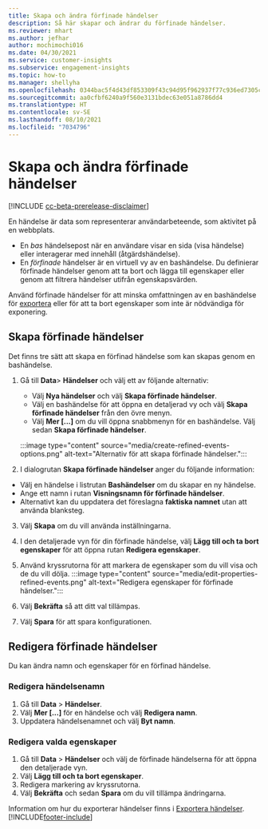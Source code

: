 ```yaml
---
title: Skapa och ändra förfinade händelser
description: Så här skapar och ändrar du förfinade händelser.
ms.reviewer: mhart
ms.author: jefhar
author: mochimochi016
ms.date: 04/30/2021
ms.service: customer-insights
ms.subservice: engagement-insights
ms.topic: how-to
ms.manager: shellyha
ms.openlocfilehash: 0344bac5f4d43df853309f43c94d95f962937f77c936ed7305c5de4a08835f04
ms.sourcegitcommit: aa0cfbf6240a9f560e3131bdec63e051a8786dd4
ms.translationtype: HT
ms.contentlocale: sv-SE
ms.lasthandoff: 08/10/2021
ms.locfileid: "7034796"
---
```

# <a name="create-and-modify-refined-events"></a>Skapa och ändra förfinade händelser

[!INCLUDE [cc-beta-prerelease-disclaimer](includes/cc-beta-prerelease-disclaimer.md)]


En händelse är data som representerar användarbeteende, som aktivitet på en webbplats.

- En *bas* händelsepost när en användare visar en sida (visa händelse) eller interagerar med innehåll (åtgärdshändelse).
- En *förfinade* händelser är en virtuell vy av en bashändelse. Du definierar förfinade händelser genom att ta bort och lägga till egenskaper eller genom att filtrera händelser utifrån egenskapsvärden.

Använd förfinade händelser för att minska omfattningen av en bashändelse för [exportera](export-events.md) eller för att ta bort egenskaper som inte är nödvändiga för exponering.

## <a name="create-refined-events"></a>Skapa förfinade händelser

Det finns tre sätt att skapa en förfinad händelse som kan skapas genom en bashändelse. 

1. Gå till **Data**> **Händelser** och välj ett av följande alternativ:
    - Välj **Nya händelser** och välj **Skapa förfinade händelser**.
    - Välj en bashändelse för att öppna en detaljerad vy och välj **Skapa förfinade händelser** från den övre menyn.
    - Välj **Mer [...]** om du vill öppna snabbmenyn för en bashändelse. Välj sedan **Skapa förfinade händelser**.
    
    :::image type="content" source="media/create-refined-events-options.png" alt-text="Alternativ för att skapa förfinade händelser.":::

1. I dialogrutan **Skapa förfinade händelser** anger du följande information:

- Välj en händelse i listrutan **Bashändelser** om du skapar en ny händelse.
- Ange ett namn i rutan **Visningsnamn för förfinade händelser**.
- Alternativt kan du uppdatera det föreslagna **faktiska namnet** utan att använda blanksteg.

3. Välj **Skapa** om du vill använda inställningarna.

1. I den detaljerade vyn för din förfinade händelse, välj **Lägg till och ta bort egenskaper** för att öppna rutan **Redigera egenskaper**. 

1. Använd kryssrutorna för att markera de egenskaper som du vill visa och de du vill dölja. 
   :::image type="content" source="media/edit-properties-refined-events.png" alt-text="Redigera egenskaper för förfinade händelser.":::

1. Välj **Bekräfta** så att ditt val tillämpas.

1. Välj **Spara** för att spara konfigurationen.

## <a name="edit-refined-events"></a>Redigera förfinade händelser

Du kan ändra namn och egenskaper för en förfinad händelse.

### <a name="edit-event-name"></a>Redigera händelsenamn

1. Gå till **Data** > **Händelser**. 
1. Välj **Mer [...]** för en händelse och välj **Redigera namn**.
1. Uppdatera händelsenamnet och välj **Byt namn**.

### <a name="edit-selected-properties"></a>Redigera valda egenskaper

1. Gå till **Data** > **Händelser** och välj de förfinade händelserna för att öppna den detaljerade vyn.
1. Välj **Lägg till och ta bort egenskaper**. 
1. Redigera markering av kryssrutorna.
1. Välj **Bekräfta** och sedan **Spara** om du vill tillämpa ändringarna.

Information om hur du exporterar händelser finns i [Exportera händelser](export-events.md).
[!INCLUDE[footer-include](../includes/footer-banner.md)]
